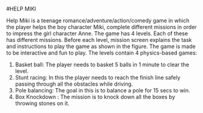 #HELP MIKI

Help Miki is a teenage romance/adventure/action/comedy
game in which the player helps the boy character Miki,
complete different missions in order to impress the girl
character Anne. The game has 4 levels. Each of these has
different missions. Before each level, mission screen explains
the task and instructions to play the game as shown in the
figure. The game is made to be interactive and fun to play. The
levels contain 4 physics-based games:
1. Basket ball: The player needs to basket 5 balls in 1
minute to clear the level.
2. Stunt racing: In this the player needs to reach the finish
line safely passing through all the obstacles while
driving.
3. Pole balancing: The goal in this is to balance a pole for
15 secs to win.
4. Box Knockdown : The mission is to knock down all the
boxes by throwing stones on it.
